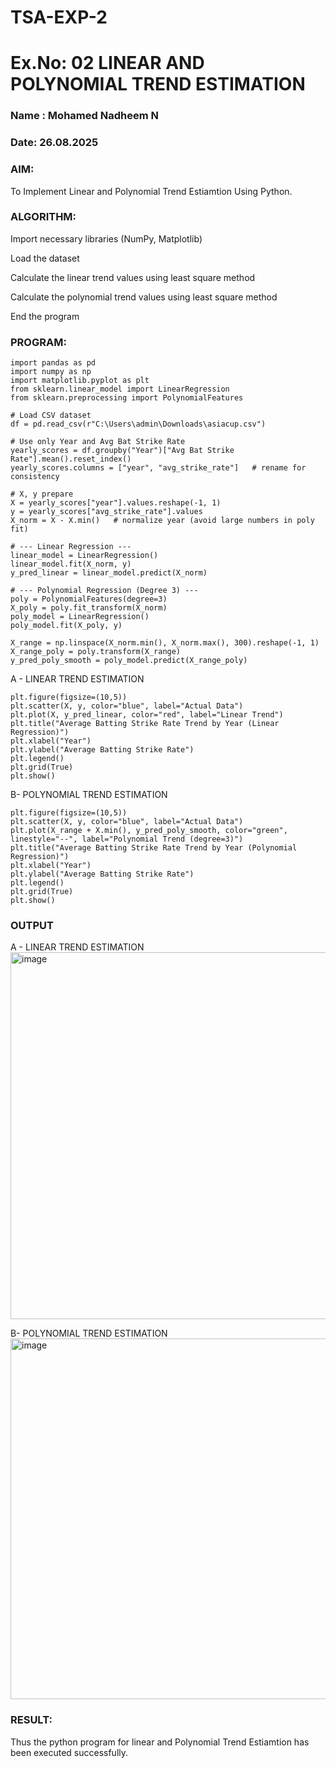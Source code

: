 # TSA-EXP-2
# Ex.No: 02 LINEAR AND POLYNOMIAL TREND ESTIMATION
### Name : Mohamed Nadheem N
### Date: 26.08.2025
### AIM:
To Implement Linear and Polynomial Trend Estiamtion Using Python.

### ALGORITHM:
Import necessary libraries (NumPy, Matplotlib)

Load the dataset

Calculate the linear trend values using least square method

Calculate the polynomial trend values using least square method

End the program
### PROGRAM:
```
import pandas as pd
import numpy as np
import matplotlib.pyplot as plt
from sklearn.linear_model import LinearRegression
from sklearn.preprocessing import PolynomialFeatures

# Load CSV dataset
df = pd.read_csv(r"C:\Users\admin\Downloads\asiacup.csv")

# Use only Year and Avg Bat Strike Rate
yearly_scores = df.groupby("Year")["Avg Bat Strike Rate"].mean().reset_index()
yearly_scores.columns = ["year", "avg_strike_rate"]   # rename for consistency

# X, y prepare
X = yearly_scores["year"].values.reshape(-1, 1)
y = yearly_scores["avg_strike_rate"].values
X_norm = X - X.min()   # normalize year (avoid large numbers in poly fit)

# --- Linear Regression ---
linear_model = LinearRegression()
linear_model.fit(X_norm, y)
y_pred_linear = linear_model.predict(X_norm)

# --- Polynomial Regression (Degree 3) ---
poly = PolynomialFeatures(degree=3)
X_poly = poly.fit_transform(X_norm)
poly_model = LinearRegression()
poly_model.fit(X_poly, y)

X_range = np.linspace(X_norm.min(), X_norm.max(), 300).reshape(-1, 1)
X_range_poly = poly.transform(X_range)
y_pred_poly_smooth = poly_model.predict(X_range_poly)

```

A - LINEAR TREND ESTIMATION
```
plt.figure(figsize=(10,5))
plt.scatter(X, y, color="blue", label="Actual Data")
plt.plot(X, y_pred_linear, color="red", label="Linear Trend")
plt.title("Average Batting Strike Rate Trend by Year (Linear Regression)")
plt.xlabel("Year")
plt.ylabel("Average Batting Strike Rate")
plt.legend()
plt.grid(True)
plt.show()

```

B- POLYNOMIAL TREND ESTIMATION
```
plt.figure(figsize=(10,5))
plt.scatter(X, y, color="blue", label="Actual Data")
plt.plot(X_range + X.min(), y_pred_poly_smooth, color="green", linestyle="--", label="Polynomial Trend (degree=3)")
plt.title("Average Batting Strike Rate Trend by Year (Polynomial Regression)")
plt.xlabel("Year")
plt.ylabel("Average Batting Strike Rate")
plt.legend()
plt.grid(True)
plt.show()

```

### OUTPUT
A - LINEAR TREND ESTIMATION
<img width="1163" height="587" alt="image" src="https://github.com/user-attachments/assets/362b1f71-4240-4c45-b647-d92accaa6db7" />


B- POLYNOMIAL TREND ESTIMATION
<img width="1190" height="577" alt="image" src="https://github.com/user-attachments/assets/b6c19a86-4219-48c2-ba93-63f11b1b8990" />


### RESULT:
Thus the python program for linear and Polynomial Trend Estiamtion has been executed successfully.
